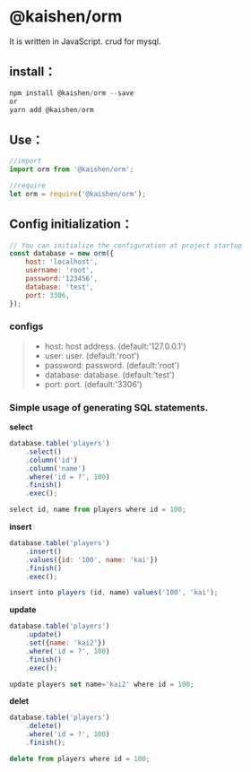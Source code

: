 # @kaishen/orm
It is written in JavaScript. crud for mysql.

## install： 
```js 
npm install @kaishen/orm --save
or
yarn add @kaishen/orm
```

## Use：
```js 
//import
import orm from '@kaishen/orm';

//require
let orm = require('@kaishen/orm');
```

## Config initialization：
```js
// You can initialize the configuration at project startup
const database = new orm({
    host: 'localhost',
    username: 'root',
    password:'123456',
    database: 'test',
    port: 3306,
});
```

### configs
> * host:             host address. (default:'127.0.0.1')
> * user:             user. (default:'root')
> * password:         password.  (default:'root')
> * database:         database.  (default:'test')
> * port:             port.  (default:'3306')

### Simple usage of generating SQL statements.

**select**

```js
database.table('players')
    .select()
    .column('id')
    .column('name')
    .where('id = ?', 100)
    .finish()
    .exec();

select id, name from players where id = 100;
```

**insert**

```js
database.table('players')
    .insert()
    .values({id: '100', name: 'kai'})
    .finish()
    .exec();

insert into players (id, name) values('100', 'kai');
```

**update**

```js
database.table('players')
    .update()
    .set({name: 'kai2'})
    .where('id = ?', 100)
    .finish()
    .exec();

update players set name='kai2' where id = 100;
```

**delet**
 
```js
database.table('players')
    .delete()
    .where('id = ?', 100)
    .finish();

delete from players where id = 100;
```